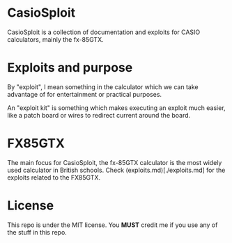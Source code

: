 # CasioSploit

CasioSploit is a collection of documentation and exploits for CASIO calculators, mainly the fx-85GTX.

# Exploits and purpose

By "exploit", I mean something in the calculator which we can take advantage of for entertainment or practical purposes.

An "exploit kit" is something which makes executing an exploit much easier, like a patch board or wires to redirect current around the board.

# FX85GTX

The main focus for CasioSploit, the fx-85GTX calculator is the most widely used calculator in British schools. Check (exploits.md)[./exploits.md] for the exploits related to the FX85GTX.

# License

This repo is under the MIT license. You **MUST** credit me if you use any of the stuff in this repo.
